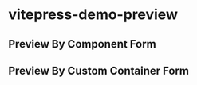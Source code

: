 # vitepress-demo-preview

## Preview By Component Form

<preview path="./demo.vue" title="Component Preview" description="Preview By Component Form" />

## Preview By Custom Container Form

<!-- :::preview Container Preview || Preview By Custom Container Form

demo-preview=./demo.vue

::: -->
